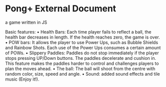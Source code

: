 # Pong+ External Document
a game written in JS



Basic features:
•	Health Bars: Each time player fails to reflect a ball, the health bar decreases in length. If the health reaches zero, the game is over.
•	POW bars: It allows the player to use Power Ups, such as Bubble Shields and Rainbow Shots. Each use of the Power Ups consumes a certain amount of POWs. 
•	Slippery Paddles: Paddles do not stop immediately if the player stops pressing UP/Down buttons. The paddles decelerate and cushion in. This feature makes the paddles harder to control and challenges players to plan the moves ahead.
•	The ball: The ball will shoot from the centre with random color, size, speed and angle.
•	Sound: added sound effects and tile music (Enjoy it!).
